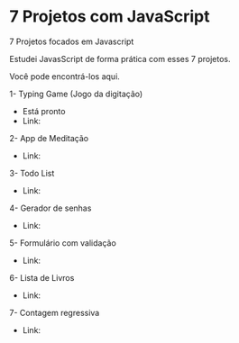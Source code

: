 # 7 Projetos com JavaScript
 7 Projetos focados em Javascript
 
 Estudei JavasScript de forma prática com esses 7 projetos.
 
 Você pode encontrá-los aqui.
 

1-  Typing Game (Jogo da digitação) 
 - Está pronto
 - Link:
 
 2- App de Meditação 
 - Link:
 
 3- Todo List 
 - Link:
 
 4- Gerador de senhas 
 - Link:
 
 5- Formulário com validação 
 - Link:
 
6- Lista de Livros 
- Link:
 
7- Contagem regressiva 
- Link:
 
